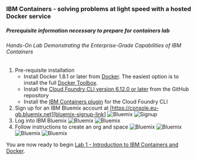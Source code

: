 ### IBM Containers - solving problems at light speed with a hosted Docker service
##### Prerequisite information necessary to prepare for containers lab
###### Hands-On Lab Demonstrating the Enterprise-Grade Capabilities of IBM Containers

1. Pre-requisite installation
    * Install Docker 1.8.1 or later from [Docker](https://docs.docker.com/engine/installation/).  The easiest option is to install the full [Docker Toolbox](https://www.docker.com/docker-toolbox).
    * Install the [Cloud Foundry CLI version 6.12.0 or later][cloud-foundry-cli] from the GitHub repository
    * Install the [IBM Containers plugin][ibm-containers-cli] for the Cloud Foundry CLI
2. Sign up for an IBM Bluemix account at [https://console.eu-gb.bluemix.net][bluemix-signup-link]
   ![Bluemix](https://github.com/bainsy88/containers-denmark/blob/master/screenshots/1-bluemix-signup.jpg)
   ![Signup](https://github.com/bainsy88/containers-denmark/blob/master/screenshots/4-bluemix-trial.jpg)
3. Log into IBM Bluemix
     ![Bluemix](https://github.com/bainsy88/containers-denmark/blob/master/screenshots/2-bluemix-login.jpg)
     ![Bluemix](https://github.com/bainsy88/containers-denmark/blob/master/screenshots/3-bluemix-login.jpg)
4. Follow instructions to create an org and space
     ![Bluemix](https://github.com/bainsy88/containers-denmark/blob/master/screenshots/31-bluemix-wizard.jpg)
     ![Bluemix](https://github.com/bainsy88/containers-denmark/blob/master/screenshots/32-bluemix-wizard.jpg)
     ![Bluemix](https://github.com/bainsy88/containers-denmark/blob/master/screenshots/33-bluemix-wizard.jpg)
     ![Bluemix](https://github.com/bainsy88/containers-denmark/blob/master/screenshots/34-bluemix-wizard.jpg)

You are now ready to begin [Lab 1 - Introduction to IBM Containers and Docker](1-Intro-to-IBM-Containers-and-Docker.md).


[bluemix-signup-link]: https://bluemix.net
[cloud-foundry-cli]: https://github.com/cloudfoundry/cli/releases
[ibm-containers-cli]: https://www.ng.bluemix.net/docs/containers/container_cli_cfic.html#container_cli_cfic_install
